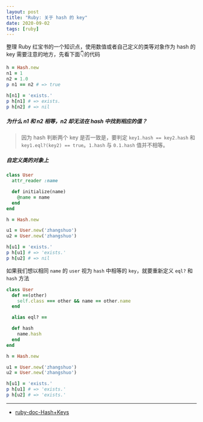 ```yaml
---
layout: post
title: "Ruby: 关于 hash 的 key"
date: 2020-09-02
tags: [ruby]
---
```


整理 Ruby 红宝书的一个知识点，使用数值或者自己定义的类等对象作为 hash 的 key 需要注意的地方，先看下面👇的代码

```ruby
h = Hash.new
n1 = 1
n2 = 1.0
p n1 == n2 # => true

h[n1] = 'exists.'
p h[n1] # => exists.
p h[n2] # => nil
```

##### 为什么 n1 和 n2 相等，n2 却无法在 hash 中找到相应的值？
> 因为 hash 判断两个 key 是否一致是，要判定 `key1.hash == key2.hash` 和 `key1.eql?(key2) == true`。`1.hash` 与 `0.1.hash` 值并不相等。


##### 自定义类的对象上

```ruby
class User
  attr_reader :name

  def initialize(name)
    @name = name
  end
end

h = Hash.new

u1 = User.new('zhangshuo')
u2 = User.new('zhangshuo')

h[u1] = 'exists.'
p h[u1] # => 'exists.'
p h[u2] # => nil
```

如果我们想以相同 `name` 的 `user` 视为 `hash` 中相等的 `key`，就要重新定义 `eql?` 和 `hash` 方法

```ruby
class User
  def ==(other)
    self.class === other && name == other.name
  end

  alias eql? ==

  def hash
    name.hash
  end
end

h = Hash.new

u1 = User.new('zhangshuo')
u2 = User.new('zhangshuo')

h[u1] = 'exists.'
p h[u1] # => 'exists.'
p h[u2] # => 'exists.'
```

---

* [ruby-doc-Hash+Keys](https://ruby-doc.org/core-2.7.1/Hash.html#class-Hash-label-Hash+Keys)

